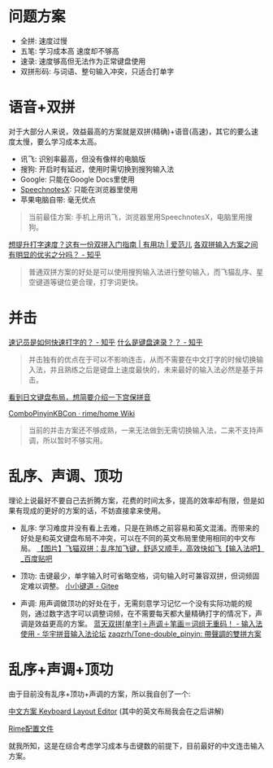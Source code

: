 # 问题方案
- 全拼: 速度过慢
- 五笔: 学习成本高 速度却不够高
- 速录: 速度够高但无法作为正常键盘使用
- 双拼形码: 与词语、整句输入冲突，只适合打单字

# 语音+双拼
对于大部分人来说，效益最高的方案就是双拼(精确)+语音(高速)，其它的要么速度太慢，要么学习成本太高。

- 讯飞: 识别率最高，但没有像样的电脑版
- 搜狗: 开启时有延迟，使用时需切换到搜狗输入法
- Google: 只能在Google Docs里使用
- [SpeechnotesX](https://chrome.google.com/webstore/detail/speechnotesx-voice-typing/oibmlbjklbogiccfokpgddgoleeiilid): 只能在浏览器里使用
- 苹果电脑自带: 毫无优点

>当前最佳方案: 手机上用讯飞，浏览器里用SpeechnotesX，电脑里用搜狗。

[想提升打字速度？这有一份双拼入门指南 | 有用功 | 爱范儿](http://www.ifanr.com/app/675206)
[各双拼输入方案之间有明显的优劣之分吗？ - 知乎](https://www.zhihu.com/question/20191383)

>普通双拼方案的好处是可以使用搜狗输入法进行整句输入，而飞猫乱序、星空键道等键位更合理，打字词更快。

# 并击
[速记员是如何快速打字的？ - 知乎](https://www.zhihu.com/question/20601899/answer/21261827)
[什么是键盘速录？？ - 知乎](https://www.zhihu.com/question/23121286)

>并击独有的优点在于可以不影响连击，从而不需要在中文打字的时候切换输入法，并且熟练之后是键盘上速度最快的，未来最好的输入法必然是基于并击。

[看到日文键盘布局，想简要介绍一下宫保拼音](https://zhuanlan.zhihu.com/p/30183073)

[ComboPinyinKBCon · rime/home Wiki](https://github.com/rime/home/wiki/ComboPinyinKBCon)

>当前的并击方案还不够成熟，一来无法做到无需切换输入法，二来不支持声调，所以暂时不够实用。

# 乱序、声调、顶功
理论上说最好不要自己去折腾方案，花费的时间太多，提高的效率却有限，但是如果有现成的更好的方案的话，不妨直接拿来使用。

- 乱序: 学习难度并没有看上去难，只是在熟练之前容易和英文混淆。而带来的好处是和英文键盘布局不冲突，可以在不同的英文布局里使用相同的中文布局。
[【图片】飞猫双拼：乱序加飞键，舒适又顺手，高效快如飞【输入法吧】_百度贴吧](http://tieba.baidu.com/p/4676554242)

- 顶功: 击键最少，单字输入时可省略空格，词句输入时可兼容双拼，但词频固定难以调整。
[小小键道 - Gitee](https://gitee.com/thxnder/xxjd/wikis/pages?title=Home)

- 声调: 用声调做顶功的好处在于，无需刻意学习记忆一个没有实际功能的规则，通过数字选字可以调整词频，在不需要每天都大量精确打字的情况下，声调是效益更高的方案。
[蓝天双拼[单字]＋声调＋笔画＝词组无重码！ - 输入法使用 - 华宇拼音输入法论坛](http://bbs.unispim.com/forum.php?mod=viewthread&tid=28007&highlight=%C0%B6%CC%EC%CB%AB%C6%B4)
[zaqzrh/Tone-double_pinyin: 帶聲調的雙拼方案](https://github.com/zaqzrh/Tone-double_pinyin)

# 乱序+声调+顶功
由于目前没有乱序+顶功+声调的方案，所以我自创了一个:

[中文方案 Keyboard Layout Editor](http://www.keyboard-layout-editor.com/##@@_t=%23191212&a:7%3B&=Tab&_t=%2312a393%0A%2314a393%0A%0A%23de7e7e%0A%0A%0A%0A%0A%0A%23191212&a:4%3B&=%0Auan%0A%0Ah%0A%0A%0A%0A%0A%0AF&=%0Aen%0A%0Ach%0A%0A%0A%0A%0A%0AR&=%0Aei%0A%0Azh%0A%0A%0A%0A%0A%0AD&=iu%0Aui%0A%0Ar%0A%0A%0A%0A%0A%0AW&=%0Aue%0A%0At%0A%0A%0A%0A%0A%0AP&_x:0.25&t=%23191212&a:7%3B&=&_t=%2312a393%0A%2314a393%0A%0A%23de7e7e%0A%0A%0A%0A%0A%0A%23191212&a:4%3B&=%0Aeng%0A%0Aqw%0A%0A%0A%0A%0A%0AK&=%0Au%0A%0An%0A%0A%0A%0A%0A%0AU&=%0Aan%0A%0A2%E5%A3%B0%0A%0A%0A%0A%0A%0AJ&=ia%0Aai%0A%0Ap%0A%0A%0A%0A%0A%0AQ&_t=%23191212&a:7%3B&=DEL%3B&@=Esc&_t=%2312a393%0A%2314a393%0A%0A%23de7e7e%0A%0A%0A%0A%0A%0A%23191212&a:4%3B&=%0Aang%0A%0Ash%0A%0A%0A%0A%0A%0AN&=uai%0Aing%0A%0Ay%0A%0A%0A%0A%0A%0AS&=ua%0Auan%0A%0Ad%0A%0A%0A%0A%0A%0AT&_t=%23191212&a:7%3B&=Enter&_t=%2312a393%0A%2314a393%0A%0A%23de7e7e%0A%0A%0A%0A%0A%0A%23191212&a:4%3B&=%0Aun%0A%0Ag%0A%0A%0A%0A%0A%0AG&_x:0.25%3B&=iong%0Aong%0A%0Ax%0A%0A%0A%0A%0A%0AH&_t=%23191212&a:7%3B&=F1&_t=%2312a393%0A%2314a393%0A%0A%23de7e7e%0A%0A%0A%0A%0A%0A%23191212&a:4%3B&=%0Ae%0A%0Ajf%0A%0A%0A%0A%0A%0AE&=uo%0Ao%0A%0A1%E5%A3%B0%0A%0A%0A%0A%0A%0AO&=%0Ai%0A%0A3%E5%A3%B0%0A%0A%0A%0A%0A%0AI&_t=%23191212&a:7%3B&=F2%3B&@=Shift&_t=%2312a393%0A%2314a393%0A%0A%23de7e7e%0A%0A%0A%0A%0A%0A%23191212&a:4%3B&=%0Av%0A%0Az%0A%0A%0A%0A%0A%0AZ&=%0Aiao%0A%0As%0A%0A%0A%0A%0A%0AX&=%0Aie%0A%0Ac%0A%0A%0A%0A%0A%0AC&=iang%0Auang%0A%0Ak%0A%0A%0A%0A%0A%0AV&=%0Ain%0A%0Ab%0A%0A%0A%0A%0A%0AB&_x:0.25%3B&=%0Aou%0A%0Al%0A%0A%0A%0A%0A%0AL&=%0Aao%0A%0Am%0A%0A%0A%0A%0A%0AM&_t=%23191212&a:7%3B&=,&=.&_a:4%3B&=%0A%0A%0A%E8%BD%BB%E5%A3%B0%0A%0A%0A%0A%0A%0AY&_a:7%3B&=%2F%2F%3B&@_x:3%3B&=&=Space&_x:2.25&t=%2312a393%0A%2314a393%0A%0A%23de7e7e%0A%0A%0A%0A%0A%0A%23191212&a:4%3B&=%0Aa%0A%0A4%E5%A3%B0%0A%0A%0A%0A%0A%0AA&_t=%23191212&a:7%3B&=)
(其中的英文布局我会在之后讲解)

[Rime配置文件](https://github.com/emenvoid/2/blob/master/docs/%E9%99%84/tonevoid.schema.yaml)

就我所知，这是在综合考虑学习成本与击键数的前提下，目前最好的中文连击输入方案。